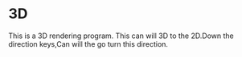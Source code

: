 # 3D
This is a 3D rendering program. This can will 3D to the 2D.Down the direction keys,Can will the go turn this direction.
